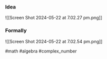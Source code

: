 ### Idea
![[Screen Shot 2024-05-22 at 7.02.27 pm.png]]
### Formally
![[Screen Shot 2024-05-22 at 7.02.54 pm.png]]

#math #algebra #complex_number  



